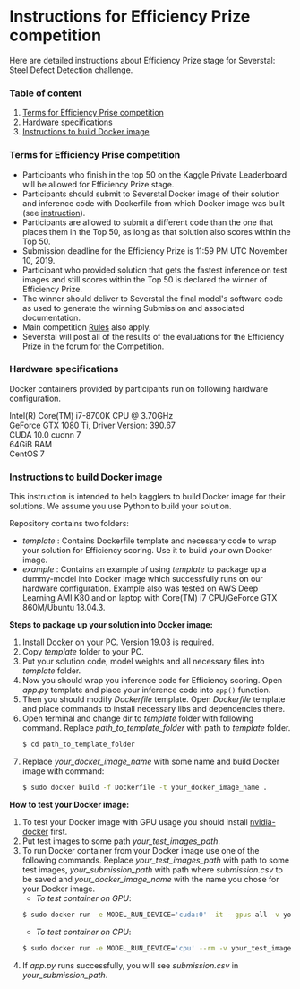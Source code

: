 # Instructions for Efficiency Prize competition

Here are detailed instructions about Efficiency Prize stage for Severstal: Steel Defect Detection challenge. 

### Table of content

1. [Terms for Efficiency Prise competition](#terms)
2. [Hardware specifications](#hwspec)
3. [Instructions to build Docker image](#instructions)

### Terms for Efficiency Prise competition <a name="terms"></a>

 - Participants who finish in the top 50 on the Kaggle Private Leaderboard will be allowed for Efficiency Prize stage.
 - Participants should submit to Severstal Docker image of their solution and inference code with Dockerfile from which Docker image was built (see [instruction](#instructions)).
 - Participants are allowed to submit a different code than the one that places them in the Top 50, as long as that solution also scores within the Top 50.
 - Submission deadline for the Efficiency Prize is 11:59 PM UTC November 10, 2019.
 - Participant who provided solution that gets the fastest inference on test images and still scores within the Top 50 is declared the winner of Efficiency Prize.
 - The winner should deliver to Severstal the final model's software code as used to generate the winning Submission and associated documentation.
 - Main competition [Rules](https://www.kaggle.com/c/severstal-steel-defect-detection/rules) also apply.
 - Severstal will post all of the results of the evaluations for the Efficiency Prize in the forum for the Competition.
 

### Hardware specifications <a name="hwspec"></a>

Docker containers provided by participants run on following hardware configuration.

Intel(R) Core(TM) i7-8700K CPU @ 3.70GHz  
GeForce GTX 1080 Ti, Driver Version: 390.67  
CUDA 10.0 cudnn 7  
64GiB RAM  
CentOS 7


### Instructions to build Docker image <a name="instructions"></a>

This instruction is intended to help kagglers to build Docker image for their solutions. We assume you use Python to build your solution.

Repository contains two folders:
- *template* : Contains Dockerfile template and necessary code to wrap your solution for Efficiency scoring. Use it to build your own Docker image.
- *example* : Contains an example of using *template* to package up a dummy-model into Docker image which successfully runs on our hardware configuration. Example also was tested on AWS Deep Learning AMI K80 and on laptop with Core(TM) i7 CPU/GeForce GTX 860M/Ubuntu 18.04.3.

**Steps to package up your solution into Docker image:**
1. Install [Docker](https://docs.docker.com/install/) on your PC. Version 19.03 is required.
2. Copy *template* folder to your PC.
3. Put your solution code, model weights and all necessary files into *template* folder.
4. Now you should wrap you inference code for Efficiency scoring. Open *app.py* template and place your inference code into `app()` function. 
5. Then you should modify *Dockerfile* template. Open *Dockerfile* template and place commands to install necessary libs and dependencies there. 
6. Open terminal and change dir to *template* folder with following command. Replace *path_to_template_folder* with path to *template* folder. 
    ```bash
    $ cd path_to_template_folder
    ```
7. Replace *your_docker_image_name* with some name and build Docker image with command:  
    ```bash
    $ sudo docker build -f Dockerfile -t your_docker_image_name .
    ```

**How to test your Docker image:**  
1. To test your Docker image with GPU usage you should install [nvidia-docker](https://github.com/NVIDIA/nvidia-docker) first.
2. Put test images to some path *your_test_images_path*.
3. To run Docker container from your Docker image use one of the following commands. Replace *your_test_images_path* with path to some test images, *your_submission_path* with path where *submission.csv* to be saved and *your_docker_image_name* with the name you chose for your Docker image.  
    - *To test container on GPU*:   
    ```bash
    $ sudo docker run -e MODEL_RUN_DEVICE='cuda:0' -it --gpus all -v your_test_images_path:/usr/src/app/test_images -v your_submission_path:/usr/src/app/temp your_docker_image_name
    ```
    - *To test container on CPU*:  
    ```bash   
    $ sudo docker run -e MODEL_RUN_DEVICE='cpu' --rm -v your_test_images_path:/usr/src/app/test_images -v your_submission_path:/usr/src/app/temp your_docker_image_name
    ```  
4. If *app.py* runs successfully, you will see *submission.csv* in *your_submission_path*.
